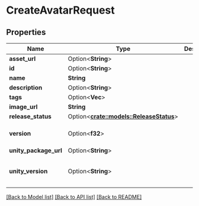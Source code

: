 # CreateAvatarRequest

## Properties

Name | Type | Description | Notes
------------ | ------------- | ------------- | -------------
**asset_url** | Option<**String**> |  | [optional]
**id** | Option<**String**> |  | [optional]
**name** | **String** |  | 
**description** | Option<**String**> |  | [optional]
**tags** | Option<**Vec<String>**> |   | [optional]
**image_url** | **String** |  | 
**release_status** | Option<[**crate::models::ReleaseStatus**](ReleaseStatus.md)> |  | [optional]
**version** | Option<**f32**> |  | [optional][default to 1]
**unity_package_url** | Option<**String**> |  | [optional]
**unity_version** | Option<**String**> |  | [optional][default to 5.3.4p1]

[[Back to Model list]](../README.md#documentation-for-models) [[Back to API list]](../README.md#documentation-for-api-endpoints) [[Back to README]](../README.md)


